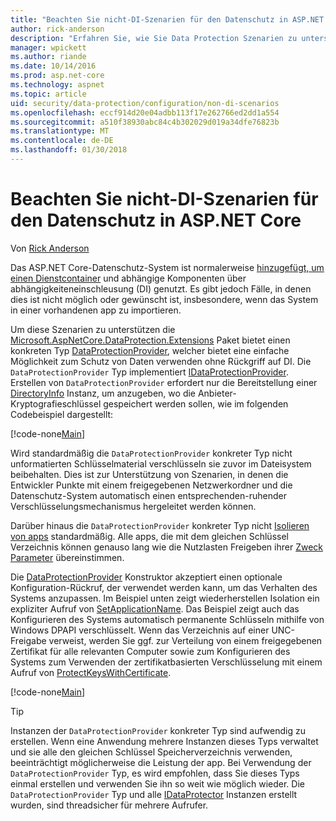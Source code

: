 ```yaml
---
title: "Beachten Sie nicht-DI-Szenarien für den Datenschutz in ASP.NET Core"
author: rick-anderson
description: "Erfahren Sie, wie Sie Data Protection Szenarien zu unterstützen, bzw. können keinen von Abhängigkeitsinjektion bereitgestellten Dienst verwenden möchten."
manager: wpickett
ms.author: riande
ms.date: 10/14/2016
ms.prod: asp.net-core
ms.technology: aspnet
ms.topic: article
uid: security/data-protection/configuration/non-di-scenarios
ms.openlocfilehash: eccf914d20e04adbb113f17e262766ed2dd1a554
ms.sourcegitcommit: a510f38930abc84c4b302029d019a34dfe76823b
ms.translationtype: MT
ms.contentlocale: de-DE
ms.lasthandoff: 01/30/2018
---
```

# <a name="non-di-aware-scenarios-for-data-protection-in-aspnet-core"></a>Beachten Sie nicht-DI-Szenarien für den Datenschutz in ASP.NET Core

Von [Rick Anderson](https://twitter.com/RickAndMSFT)

Das ASP.NET Core-Datenschutz-System ist normalerweise [hinzugefügt, um einen Dienstcontainer](xref:security/data-protection/consumer-apis/overview) und abhängige Komponenten über abhängigkeiteneinschleusung (DI) genutzt. Es gibt jedoch Fälle, in denen dies ist nicht möglich oder gewünscht ist, insbesondere, wenn das System in einer vorhandenen app zu importieren.

Um diese Szenarien zu unterstützen die [Microsoft.AspNetCore.DataProtection.Extensions](https://www.nuget.org/packages/Microsoft.AspNetCore.DataProtection.Extensions/) Paket bietet einen konkreten Typ [DataProtectionProvider](/dotnet/api/Microsoft.AspNetCore.DataProtection.DataProtectionProvider), welcher bietet eine einfache Möglichkeit zum Schutz von Daten verwenden ohne Rückgriff auf DI. Die `DataProtectionProvider` Typ implementiert [IDataProtectionProvider](/dotnet/api/microsoft.aspnetcore.dataprotection.idataprotectionprovider). Erstellen von `DataProtectionProvider` erfordert nur die Bereitstellung einer [DirectoryInfo](/dotnet/api/system.io.directoryinfo) Instanz, um anzugeben, wo die Anbieter-Kryptografieschlüssel gespeichert werden sollen, wie im folgenden Codebeispiel dargestellt:

[!code-none[Main](non-di-scenarios/_static/nodisample1.cs)]

Wird standardmäßig die `DataProtectionProvider` konkreter Typ nicht unformatierten Schlüsselmaterial verschlüsseln sie zuvor im Dateisystem beibehalten. Dies ist zur Unterstützung von Szenarien, in denen die Entwickler Punkte mit einem freigegebenen Netzwerkordner und die Datenschutz-System automatisch einen entsprechenden-ruhender Verschlüsselungsmechanismus hergeleitet werden können.

Darüber hinaus die `DataProtectionProvider` konkreter Typ nicht [Isolieren von apps](xref:security/data-protection/configuration/overview#per-application-isolation) standardmäßig. Alle apps, die mit dem gleichen Schlüssel Verzeichnis können genauso lang wie die Nutzlasten Freigeben ihrer [Zweck Parameter](xref:security/data-protection/consumer-apis/purpose-strings) übereinstimmen.

Die [DataProtectionProvider](/dotnet/api/microsoft.aspnetcore.dataprotection.dataprotectionprovider) Konstruktor akzeptiert einen optionale Konfiguration-Rückruf, der verwendet werden kann, um das Verhalten des Systems anzupassen. Im Beispiel unten zeigt wiederherstellen Isolation ein expliziter Aufruf von [SetApplicationName](/dotnet/api/microsoft.aspnetcore.dataprotection.dataprotectionbuilderextensions.setapplicationname). Das Beispiel zeigt auch das Konfigurieren des Systems automatisch permanente Schlüsseln mithilfe von Windows DPAPI verschlüsselt. Wenn das Verzeichnis auf einer UNC-Freigabe verweist, werden Sie ggf. zur Verteilung von einem freigegebenen Zertifikat für alle relevanten Computer sowie zum Konfigurieren des Systems zum Verwenden der zertifikatbasierten Verschlüsselung mit einem Aufruf von [ProtectKeysWithCertificate](/dotnet/api/microsoft.aspnetcore.dataprotection.dataprotectionbuilderextensions.protectkeyswithcertificate).

[!code-none[Main](non-di-scenarios/_static/nodisample2.cs)]

> [!TIP]
> Instanzen der `DataProtectionProvider` konkreter Typ sind aufwendig zu erstellen. Wenn eine Anwendung mehrere Instanzen dieses Typs verwaltet und sie alle den gleichen Schlüssel Speicherverzeichnis verwenden, beeinträchtigt möglicherweise die Leistung der app. Bei Verwendung der `DataProtectionProvider` Typ, es wird empfohlen, dass Sie dieses Typs einmal erstellen und verwenden Sie ihn so weit wie möglich wieder. Die `DataProtectionProvider` Typ und alle [IDataProtector](/dotnet/api/microsoft.aspnetcore.dataprotection.idataprotector) Instanzen erstellt wurden, sind threadsicher für mehrere Aufrufer.
